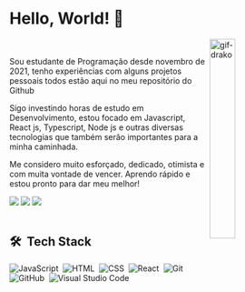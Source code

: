 # Hello, World! 👋

<div>
  <img align="right" width="30%" alt="gif-drako" display="block" src="https://cdn.discordapp.com/attachments/748549245115826336/990991878004572290/picasion.com_7502d8134d39a13dc92bd8e847a0e32d.gif">

<br/>  
  <p>Sou estudante de Programação desde novembro de 2021, tenho experiências com alguns projetos pessoais todos estão aqui no meu repositório do Github

Sigo investindo horas de estudo em Desenvolvimento, estou focado em Javascript, React js, Typescript, Node js e outras diversas tecnologias que também serão importantes para a minha caminhada.

Me considero muito esforçado, dedicado, otimista e com muita vontade de vencer. Aprendo rápido e estou pronto para dar meu melhor!</p>
  
<div align="left">
  <a href="mailto:kauaoliveira.dev@gmail.com"><img src="https://img.shields.io/badge/-Gmail-%23333?style=for-the-badge&logo=gmail&logoColor=white"></a>
  <a href="https://www.linkedin.com/in/kauã-de-oliveira-lopes-7465a9221/" target="_blank"><img src="https://img.shields.io/badge/-LinkedIn-%230077B5?style=for-the-badge&logo=linkedin&logoColor=white"></a> 
  <a href="https://contate.me/kauadeoliveira" target="_blank"> <img src="https://img.shields.io/badge/WhatsApp-25D366?style=for-the-badge&logo=whatsapp&logoColor=white"></a>
</div>
  
<br/>
  
## 🛠 &nbsp;Tech Stack

![JavaScript](https://img.shields.io/badge/-JavaScript-05122A?style=flat&logo=javascript)&nbsp;
![HTML](https://img.shields.io/badge/-HTML-05122A?style=flat&logo=HTML5)&nbsp;
![CSS](https://img.shields.io/badge/-CSS-05122A?style=flat&logo=CSS3&logoColor=1572B6)&nbsp;
![React](https://img.shields.io/badge/-React-05122A?style=flat&logo=react)&nbsp;
![Git](https://img.shields.io/badge/-Git-05122A?style=flat&logo=git)&nbsp;
![GitHub](https://img.shields.io/badge/-GitHub-05122A?style=flat&logo=github)&nbsp;
![Visual Studio Code](https://img.shields.io/badge/-Visual%20Studio%20Code-05122A?style=flat&logo=visual-studio-code&logoColor=007ACC)&nbsp;

     
 

 
   
 
